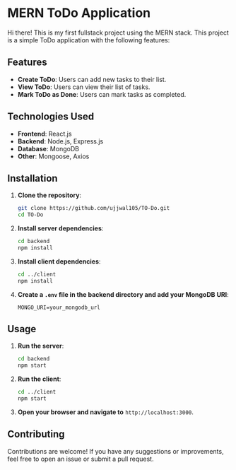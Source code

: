 # MERN ToDo Application

Hi there! This is my first fullstack project using the MERN stack. This project is a simple ToDo application with the following features:

## Features

- **Create ToDo**: Users can add new tasks to their list.
- **View ToDo**: Users can view their list of tasks.
- **Mark ToDo as Done**: Users can mark tasks as completed.

## Technologies Used

- **Frontend**: React.js
- **Backend**: Node.js, Express.js
- **Database**: MongoDB
- **Other**: Mongoose, Axios

## Installation

1. **Clone the repository**:
    ```bash
    git clone https://github.com/ujjwal105/TO-Do.git
    cd TO-Do
    ```

2. **Install server dependencies**:
    ```bash
    cd backend
    npm install
    ```

3. **Install client dependencies**:
    ```bash
    cd ../client
    npm install
    ```

4. **Create a `.env` file in the backend directory and add your MongoDB URI**:
    ```plaintext
    MONGO_URI=your_mongodb_url
    ```

## Usage

1. **Run the server**:
    ```bash
    cd backend
    npm start
    ```

2. **Run the client**:
    ```bash
    cd ../client
    npm start
    ```

3. **Open your browser and navigate to** `http://localhost:3000`.

## Contributing

Contributions are welcome! If you have any suggestions or improvements, feel free to open an issue or submit a pull request.


